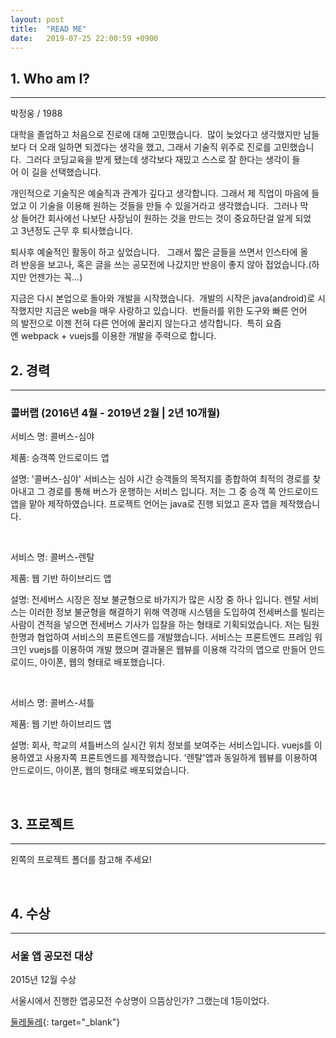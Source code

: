 ```yaml
---
layout: post
title:  "READ ME"
date:   2019-07-25 22:00:59 +0900
---
```


## 1. Who am I?
---

 박정웅 / 1988

대학을 졸업하고 처음으로 진로에 대해 고민했습니다. 
많이 늦었다고 생각했지만 남들보다 더 오래 일하면 되겠다는 생각을 했고, 그래서 기술직 위주로 진로를 고민했습니다. 
그러다 코딩교육을 받게 됐는데 생각보다 재밌고 스스로 잘 한다는 생각이 들어 이 길을 선택했습니다. 

개인적으로 기술직은 예술직과 관계가 깊다고 생각합니다. 그래서 제 직업이 마음에 들었고 이 기술을 이용해 원하는 것들을 만들 수 있을거라고 생각했습니다. 
그러나 막상 들어간 회사에선 나보단 사장님이 원하는 것을 만드는 것이 중요하단걸 알게 되었고 3년정도 근무 후 퇴사했습니다. 

퇴사후 예술적인 활동이 하고 싶었습니다.  
그래서 짧은 글들을 쓰면서 인스타에 올려 반응을 보고나, 혹은 글을 쓰는 공모전에 나갔지만 반응이 좋지 않아 접었습니다.(하지만 언젠가는 꼭...) 

지금은 다시 본업으로 돌아와 개발을 시작했습니다. 
개발의 시작은 java(android)로 시작했지만 지금은 web을 매우 사랑하고 있습니다. 
번들러를 위한 도구와 빠른 언어의 발전으로 이젠 전혀 다른 언어에 꿀리지 않는다고 생각합니다. 
특히 요즘엔 webpack + vuejs를 이용한 개발을 주력으로 합니다. 

## 2. 경력
---

### 콜버랩 (2016년 4월 - 2019년 2월 | 2년 10개월)

서비스 명: 콜버스-심야 

제품: 승객쪽 안드로이드 앱
 
설명: '콜버스-심야' 서비스는 심야 시간 승객들의 목적지를 종합하여 최적의 경로를 찾아내고 그 경로를 통해 버스가 운행하는 서비스 입니다. 저는 그 중 승객 쪽 안드로이드 앱을 맡아 제작하였습니다. 프로젝트 언어는 java로 진행 되었고 혼자 앱을 제작했습니다.

<br> 

서비스 명: 콜버스-렌탈
 
제품: 웹 기반 하이브리드 앱
 
설명: 전세버스 시장은 정보 불균형으로 바가지가 많은 시장 중 하나 입니다. 렌탈 서비스는 이러한 정보 불균형을 해결하기 위해 역경매 시스템을 도입하여 전세버스를 빌리는 사람이 견적을 넣으면 전세버스 기사가 입찰을 하는 형태로 기획되었습니다. 저는 팀원 한명과 협업하여 서비스의 프론트엔드를 개발했습니다.  서비스는 프론트엔드 프레임 워크인 vuejs를 이용하여 개발 했으며 결과물은 웹뷰를 이용해 각각의 앱으로 만들어 안드로이드, 아이폰, 웹의 형태로 배포했습니다.

<br> 

서비스 명: 콜버스-셔틀
 
제품: 웹 기반 하이브리드 앱
 
설명: 회사, 학교의 셔틀버스의 실시간 위치 정보를 보여주는 서비스입니다. vuejs를 이용하였고 사용자쪽 프론트엔드를 제작했습니다. '렌탈'앱과 동일하게 웹뷰를 이용하여 안드로이드, 아이폰, 웹의 형태로 배포되었습니다.

<br>

## 3. 프로젝트
---

왼쪽의 프로젝트 폴더를 참고해 주세요!

<br>

## 4. 수상
---


### 서울 앱 공모전 대상
2015년 12월 수상

서울시에서 진행한 앱공모전
수상명이 으뜸상인가? 그랬는데 1등이었다.

[둘레둘레](https://mplatform.seoul.go.kr/w/contest/dulle/selectDulleAppInfo.do){: target="_blank"}

<br>

 

